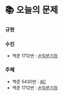  # 📚 오늘의 문제
### 규현

### 수진
- 백준 1712번 : [손익분기점](https://www.acmicpc.net/problem/1712)
### 주혜
- 백준 5430번 : [AC](https://www.acmicpc.net/problem/5430)
- 백준 1712번 : [손익분기점](https://www.acmicpc.net/problem/1712)
